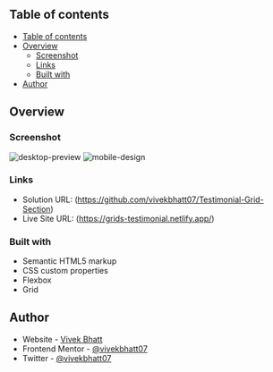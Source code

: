 ## Table of contents

- [Table of contents](#table-of-contents)
- [Overview](#overview)
  - [Screenshot](#screenshot)
  - [Links](#links)
  - [Built with](#built-with)
- [Author](#author)

## Overview

### Screenshot
![desktop-preview](https://user-images.githubusercontent.com/93856336/210266815-dcb22546-292b-488e-b3b8-f328e437c20f.jpg)
![mobile-design](https://user-images.githubusercontent.com/93856336/210266834-695f301c-21d1-43f1-8e20-7f947557ffeb.jpg)

### Links

- Solution URL: (https://github.com/vivekbhatt07/Testimonial-Grid-Section)
- Live Site URL: (https://grids-testimonial.netlify.app/)

### Built with

- Semantic HTML5 markup
- CSS custom properties
- Flexbox
- Grid

## Author

- Website - [Vivek Bhatt](https://vivekinfo.netlify.app/)
- Frontend Mentor - [@vivekbhatt07](https://www.frontendmentor.io/profile/vivekbhatt07)
- Twitter - [@vivekbhatt07](https://twitter.com/vivekbhatt07)
